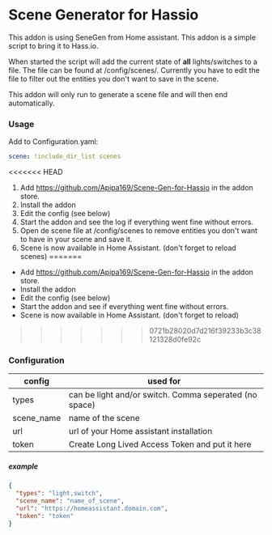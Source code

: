 # Scene Generator for Hassio
This addon is using SeneGen from Home assistant. This addon is a simple script to bring it to Hass.io.

When started the script will add the current state of **all** lights/switches to a file. The file can be found at /config/scenes/. Currently you have to edit the file to filter out the entities you don't want to save in the scene.

This addon will only run to generate a scene file and will then end automatically.


### Usage

Add to Configuration.yaml:
```yaml
scene: !include_dir_list scenes
```

<<<<<<< HEAD
1. Add https://github.com/Apipa169/Scene-Gen-for-Hassio in the addon store.
2. Install the addon
3. Edit the config (see below)
4. Start the addon and see the log if everything went fine without errors.
5. Open de scene file at /config/scenes to remove entities you don't want to have in your scene and save it.
6. Scene is now available in Home Assistant. (don't forget to reload scenes)
=======
- Add https://github.com/Apipa169/Scene-Gen-for-Hassio in the addon store.
- Install the addon
- Edit the config (see below)
- Start the addon and see if everything went fine without errors.
- Scene is now available in Home Assistant. (don't forget to reload)
>>>>>>> 0721b28020d7d216f39233b3c38121328d0fe92c


### Configuration

| config        | used for          | 
| ------------- |-------------| 
| types      | can be light and/or switch. Comma seperated (no space) | 
| scene_name | name of the scene     | 
| url | url of your Home assistant installation |
| token | Create Long Lived Access Token and put it here |


##### example
```json
{
  "types": "light,switch",
  "scene_name": "name_of_scene",
  "url": "https://homeassistant.domain.com",
  "token": "token"
}
```




  


